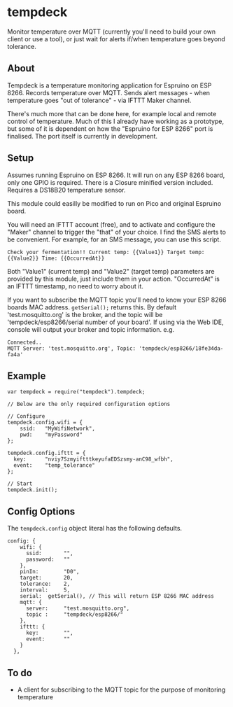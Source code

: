 # tempdeck

Monitor temperature over MQTT (currently you'll need to build your own client or use a tool), or just wait for alerts if/when temperature goes beyond tolerance.

## About

Tempdeck is a temperature monitoring application for Espruino on ESP 8266. Records temperature over MQTT. Sends alert messages - when temperature goes "out of tolerance" - via IFTTT Maker channel. 

There's much more that can be done here, for example local and remote control of temperature. Much of this I already have working as a prototype, but some of it is dependent on how the "Espruino for ESP 8266" port is finalised. The port itself is currently in development.

## Setup

Assumes running Espruino on ESP 8266. It will run on any ESP 8266 board, only one GPIO is required.
There is a Closure minified version included. 
Requires a DS18B20 temperature sensor.

This module could easilly be modified to run on Pico and original Espruino board.

You will need an IFTTT account (free), and to activate and configure the "Maker" channel to trigger the "that" of your choice. I find the SMS alerts to be convenient. For example, for an SMS message, you can use this script. 

```
Check your fermentation!! Current temp: {{Value1}} Target temp: {{Value2}} Time: {{OccurredAt}}
```
Both "Value1" (current temp) and "Value2" (target temp) parameters are provided by this module, just include them in your action. "OccurredAt" is an IFTTT timestamp, no need to worry about it.

If you want to subscribe the MQTT topic you'll need to know your ESP 8266 boards MAC address. ```getSerial();``` returns this. By default 'test.mosquitto.org' is the broker, and the topic will be 'tempdeck/esp8266/serial number of your board'. If using via the Web IDE, console will output your broker and topic information. e.g.

```
Connected..
MQTT Server: 'test.mosquitto.org', Topic: 'tempdeck/esp8266/18fe34da-fa4a' 
```

## Example   

```
var tempdeck = require("tempdeck").tempdeck;

// Below are the only required configuration options

// Configure
tempdeck.config.wifi = {
    ssid:	"MyWifiNetwork",
    pwd:	"myPassword"
};

tempdeck.config.ifttt = {
  key:		"nviy7SzmyiftttkeyufaEDSzsmy-anC98_wfbh",
  event:	"temp_tolerance"
};

// Start
tempdeck.init();

```



## Config Options

The ```tempdeck.config``` object literal has the following defaults. 

```
config: {
    wifi: {
      ssid:       "",
      password:   ""
    },
    pinIn:        "D0",
    target:       20,
    tolerance:    2,
    interval:     5,
    serial:  getSerial(), // This will return ESP 8266 MAC address
    mqtt: {
      server:     "test.mosquitto.org",
      topic :     "tempdeck/esp8266/"
    },
    ifttt: {
      key:        "",
      event:      ""
    }
  },
```

## To do

- A client for subscribing to the MQTT topic for the purpose of monitoring temperature
